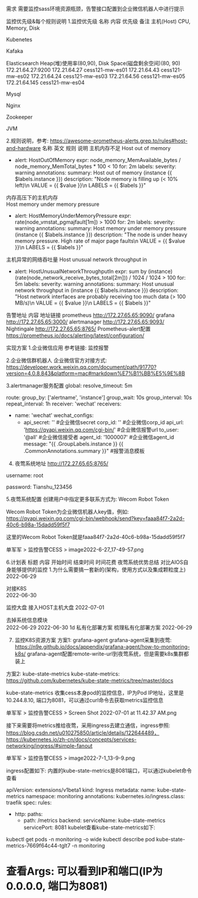 
需求
需要监控sass环境资源瓶颈，告警接口配置到企业微信机器人中进行提示

监控优先级&每个规则说明
1.监控优先级
名称	内容	优先级	备注
主机(Host)	CPU, Memory, Disk	



Kubenetes	


Kafaka	


Elasticsearch	Heap(堆)使用率(80,90), Disk Space(磁盘剩余空间)(80, 90)	
172.21.64.27:9200
172.21.64.27 cess121-mw-es01
172.21.64.43 cess121-mw-es02
172.21.64.24 cess121-mw-es03
172.21.64.56 cess121-mw-es05
172.21.64.145 cess121-mw-es04

Mysql	


Nginx	


Zookeeper	


JVM	


2.规则说明，参考: https://awesome-prometheus-alerts.grep.to/rules#host-and-hardware
名称	英文	规则	说明
主机内存不足
Host out of memory	
- alert: HostOutOfMemory
    expr: node_memory_MemAvailable_bytes / node_memory_MemTotal_bytes * 100 < 10
    for: 2m
    labels:
      severity: warning
    annotations:
      summary: Host out of memory (instance {{ $labels.instance }})
      description: "Node memory is filling up (< 10% left)\n VALUE = {{ $value }}\n LABELS = {{ $labels }}"

内存高压下的主机内存	
Host memory under memory pressure
- alert: HostMemoryUnderMemoryPressure
 expr: rate(node_vmstat_pgmajfault[1m]) > 1000
 for: 2m
 labels:
 severity: warning
 annotations:
 summary: Host memory under memory pressure (instance {{ $labels.instance }})
 description: "The node is under heavy memory pressure. High rate of major page faults\n VALUE = {{ $value }}\n LABELS = {{ $labels }}"


主机异常的网络吞吐量
Host unusual network throughput in	
- alert: HostUnusualNetworkThroughputIn
 expr: sum by (instance) (rate(node_network_receive_bytes_total[2m])) / 1024 / 1024 > 100
 for: 5m
 labels:
 severity: warning
 annotations:
 summary: Host unusual network throughput in (instance {{ $labels.instance }})
 description: "Host network interfaces are probably receiving too much data (> 100 MB/s)\n VALUE = {{ $value }}\n LABELS = {{ $labels }}"




告警地址
内容	地址链接
prometheus	http://172.27.65.65:9090/
grafana	http://172.27.65.65:3000/
alertmanager	http://172.27.65.65:9093/
Nightingale	http://172.27.65.65:8765/
Prometheus-alert配置
https://prometheus.io/docs/alerting/latest/configuration/

实现方案
1.企业微信应用
参考链接: 监控报警

2.企业微信群机器人
企业微信官方对接方式: https://developer.work.weixin.qq.com/document/path/91770?version=4.0.8.843&platform=mac#markdown%E7%B1%BB%E5%9E%8B

3.alertmanager服务配置
global:
  resolve_timeout: 5m
 
route:
  group_by: ['alertname', 'instance']
  group_wait: 10s
  group_interval: 10s
  repeat_interval: 1h
  receiver: 'wechat'
receivers:
- name: 'wechat'
  wechat_configs:
  - api_secret: ''                                            #企业微信secret
    corp_id: ''                                               #企业微信corp_id
    api_url: 'https://qyapi.weixin.qq.com/cgi-bin/'           #企业微信报警url
    to_user: '@all'                                           #企业微信接受者
    agent_id: '1000007'                                       #企业微信agent_id
    message: "{{ .GroupLabels.instance }} {{ .CommonAnnotations.summary  }}"  #报警消息模板

4. 夜莺系统地址
http://172.27.65.65:8765/

username: root

password: Tianshu_123456

5.夜莺系统配置
创建用户中指定更多联系方式为: Wecom Robot Token

Wecom Robot Token为企业微信机器人key值，例如: https://qyapi.weixin.qq.com/cgi-bin/webhook/send?key=faaa84f7-2a2d-40c6-b98a-15dadd59f5f7

这里的Wecom Robot Token就是faaa84f7-2a2d-40c6-b98a-15dadd59f5f7

单军军 > 监控告警CESS > image2022-6-27_17-49-57.png

6.计划表
标题	内容	开始时间	结束时间	时间花费
夜莺系统优势总结	对比AIOS自身能够提供的监控
1.为什么需要搞一套新的(架构，使用方式以及集成颗粒度上)	2022-06-29	

对接K8S	
2022-06-30	

监控大盘	接入HOST主机大盘	2022-07-01	

去掉系统信息模块	
2022-06-29	2022-06-30	1d
私有化部署方案	梳理私有化部署方案	2022-06-29	

7. 监控K8S资源方案
方案1: grafana-agent
grafana-agent采集到夜莺: https://n9e.github.io/docs/appendix/grafana-agent/how-to-monitoring-k8s/
grafana-agent配置remote-write-url到夜莺系统，但是需要k8s集群都装上

方案2: kube-state-metrics
kube-state-metrics: https://github.com/kubernetes/kube-state-metrics/tree/master/docs

kube-state-metrics 收集cess本身pod的监控信息，IP为Pod IP地址，这里是10.244.8.10, 端口为8081，可以通过curl命令去获取metrics监控信息

单军军 > 监控告警CESS > Screen Shot 2022-07-01 at 11.42.37 AM.png

接下来需要将metrics推给夜莺，采用ingress去建立通信，ingress参照: https://blog.csdn.net/u010275850/article/details/122644489，https://kubernetes.io/zh-cn/docs/concepts/services-networking/ingress/#simple-fanout

单军军 > 监控告警CESS > image2022-7-1_13-9-9.png

ingress配置如下: 内置的kube-state-metrics是8081端口，可以通过kubelet命令查看

apiVersion: extensions/v1beta1
kind: Ingress
metadata:
  name: kube-state-metrics
  namespace: monitoring
  annotations:
    kubernetes.io/ingress.class: traefik
spec:
  rules:
  - http:
      paths:
      - path: /metrics
        backend:
          serviceName: kube-state-metrics
          servicePort: 8081
kubelet查看kube-state-metrics如下:

kubectl get pods -n monitoring -o wide
kubectl describe pod kube-state-metrics-7669f64c44-tglt7 -n monitoring
# 查看Args: 可以看到IP和端口(IP为0.0.0.0, 端口为8081)


